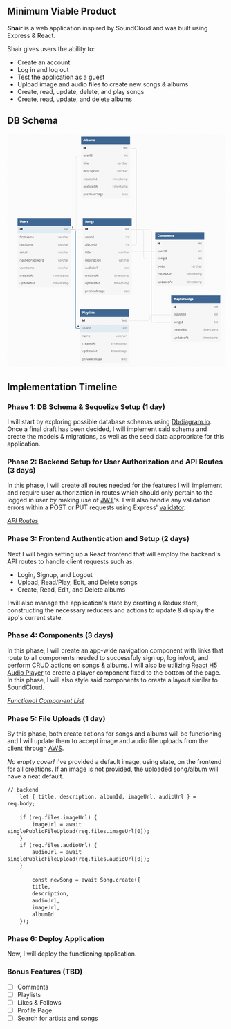 ## Minimum Viable Product

**Shair** is a web application inspired by SoundCloud and was built using Express & React.

Shair gives users the ability to:

* Create an account
* Log in and log out
* Test the application as a guest
* Upload image and audio files to create new songs & albums
* Create, read, update, delete, and play songs
* Create, read, update, and delete albums

## DB Schema
<img width="718" alt="schema" src="https://github.com/janjovellanos/SoundCloud/blob/main/db-diagram.JPEG">

## Implementation Timeline

### Phase 1: DB Schema & Sequelize Setup (1 day)

I will start by exploring possible database schemas using [Dbdiagram.io](https://www.dbdiagram.io/). 
Once a final draft has been decided, I will implement said schema and create the models & migrations, 
as well as the seed data appropriate for this application.

### Phase 2: Backend Setup for User Authorization and API Routes (3 days)

In this phase, I will create all routes needed for the features I will implement and 
require user authorization in routes which should only pertain to the logged in user by making use of
[JWT](https://jwt.io/introduction)'s. I will also handle any validation errors within a POST or PUT requests
using Express' [validator](https://express-validator.github.io/docs/).

[*API Routes*](https://github.com/janjovellanos/SoundCloud/blob/main/backend/README.md)

### Phase 3: Frontend Authentication and Setup  (2 days)

Next I will begin setting up a React frontend that will employ the backend's API routes to handle client requests such as:
* Login, Signup, and Logout
* Upload, Read/Play, Edit, and Delete songs 
* Create, Read, Edit, and Delete albums
  
 I will also manage the application's state by creating a Redux store, constructing the necessary reducers and actions to update & display the app's current state.

### Phase 4: Components (3 days)

In this phase, I will create an app-wide navigation component with links that route to all components needed 
to successfuly sign up, log in/out, and perform CRUD actions on songs & albums. I will also be utilizing [React H5 Audio Player](https://www.npmjs.com/package/react-h5-audio-player)
to create a player component fixed to the bottom of the page. In this phase, I will also style said components to create a layout similar to SoundCloud.

[*Functional Component List*](https://github.com/janjovellanos/SoundCloud/tree/main/frontend/src/components)

### Phase 5: File Uploads (1 day)

By this phase, both create actions for songs and albums will be functioning and I will update them to accept image
and audio file uploads from the client through [AWS](https://aws.amazon.com/).

*No empty cover!*
I've provided a default image, using state, on the frontend for all creations. If an image is not provided, the uploaded song/album
will have a neat default.
```
// backend
    let { title, description, albumId, imageUrl, audioUrl } = req.body;

    if (req.files.imageUrl) {
        imageUrl = await singlePublicFileUpload(req.files.imageUrl[0]);
    }
    if (req.files.audioUrl) {
        audioUrl = await singlePublicFileUpload(req.files.audioUrl[0]);
    }
    
        const newSong = await Song.create({
        title,
        description,
        audioUrl,
        imageUrl,
        albumId
    });
```

### Phase 6: Deploy Application

Now, I will deploy the functioning application.

### Bonus Features (TBD)

- [ ] Comments
- [ ] Playlists
- [ ] Likes & Follows
- [ ] Profile Page
- [ ] Search for artists and songs
